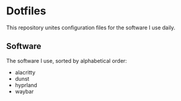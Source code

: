 # Dotfiles

This repository unites configuration files for the software I use daily.

## Software

The software I use, sorted by alphabetical order:

- alacritty
- dunst
- hyprland
- waybar
